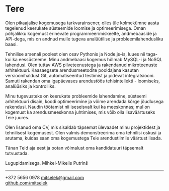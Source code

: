 # Tere

Olen pikaajalise kogemusega tarkvarainsener, olles üle kolmekümne aasta tegelenud keerukate süsteemide loomise ja optimeerimisega. Oman põhjalikku kogemust erinevate programmeerimiskeelte, andmebaaside ja API-dega, mis on andnud mulle tugeva analüütilise ja probleemilahendusliku baasi.

Tehnilise arsenali poolest olen osav Pythonis ja Node.js-is, luues nii taga- kui ka eessüsteeme. Minu andmebaasi kogemus hõlmab MySQL-i ja NoSQL lahendusi. Olen tuttav AWS pilveteenustega ja rakendanud mikroteenuste arhitektuuri. Kaasaegsete arendusmeetodite pooldajana kasutan versioonihaldust Git, automatiseeritud testimist ja pidevat integratsiooni. Samuti rakendan oma igapäevases arendustöös tehisintellekti - loomiseks, analüüsiks ja kontrolliks.

Minu tugevusteks on keerukate probleemide lahendamine, süsteemi arhitektuuri disain, koodi optimeerimine ja võime arendada kõrge jõudlusega rakendusi. Naudin töötamist nii iseseisvalt kui ka meeskonnas; mul on kogemust ka arendusmeeskonna juhtimises, mis võib olla lisaväärtuseks Teie juures.

Olen lisanud oma CV, mis sisaldab täpsemat ülevaadet minu projektidest ja tehnilisest kogemusest. Olen valmis demonstreerima oma tehnilisi oskusi ja arutama, kuidas saan oma kogemustega Teie arendustiimile väärtust lisada.

Tänan Teid aja eest ja ootan võimalust oma kandidatuuri täpsemalt tutvustada.

Lugupidamisega,
Mihkel-Mikelis Putrinš

---

+372 5656 0978
[mitselek@gmail.com](mailto:mitselek@gmail.com)  
[github.com/mitselek](https://github.com/mitselek)
